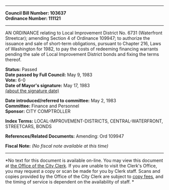 * * * * *  
  
**Council Bill Number: [](#h0)[](#h2)103637**   
**Ordinance Number: 111121**  
  
* * * * *  
  
AN ORDINANCE relating to Local Improvement District No. 6731 (Waterfront Streetcar); amending Section 4 of Ordinance 109947; to authorize the issuance and sale of short-term obligations, pursuant to Chapter 216, Laws of Washington for 1982, to pay the costs of redeeming financing warrants pending the sale of Local Improvement District bonds and fixing the terms thereof.  
  
**Status:** Passed   
**Date passed by Full Council:** May 9, 1983   
**Vote:** 6-0   
**Date of Mayor's signature:** May 17, 1983   
[(about the signature date)](/~public/approvaldate.htm)   
  
  
**Date introduced/referred to committee:** May 2, 1983   
**Committee:** Finance and Personnel   
**Sponsor:** CITY COMPTROLLER   
  
**Index Terms:** LOCAL-IMPROVEMENT-DISTRICTS, CENTRAL-WATERFRONT, STREETCARS, BONDS  
  
**References/Related Documents:** Amending: Ord 109947  
  
**Fiscal Note:** *(No fiscal note available at this time)*  
  
* * * * *  
  
*No text for this document is available on-line. You may view this document at [the Office of the City Clerk](http://www.seattle.gov/leg/clerk/contactUs.htm). If you are unable to visit the Clerk's Office, you may request a copy or scan be made for you by Clerk staff. Scans and copies provided by the Office of the City Clerk are subject to [copy fees](http://clerk.seattle.gov/~public/clerkfees.htm), and the timing of service is dependent on the availability of staff. *  
  
  
